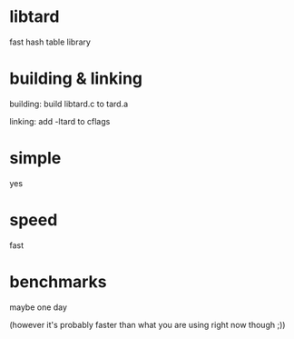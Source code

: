 # libtard
fast hash table library

# building & linking
building: build libtard.c to tard.a

linking: add -ltard to cflags

# simple
yes

# speed
fast

# benchmarks
maybe one day

(however it's probably faster than what you are using right now though ;))
